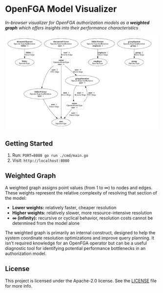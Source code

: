 # OpenFGA Model Visualizer

*In-browser visualizer for OpenFGA authorization models as a **weighted graph** which offers insights into their performance characteristics*


![example screenshot of rendered weighted graph for an OpenFGA authorization model](/screenshot.png)

## Getting Started

1. Run: `PORT=8080 go run ./cmd/main.go`
2. Visit: `http://localhost:8080` 


## Weighted Graph

A weighted graph assigns point values (from 1 to ∞) to nodes and edges. These weights represent the relative complexity of resolving that section of the model:

 - **Lower weights:** relatively faster, cheaper resolution
 - **Higher weights:** relatively slower, more resource-intensive resolution
 - **∞ (infinity):** recursive or cyclical behavior, resolution costs cannot be determined from the model alone

The weighted graph is primarily an internal construct, designed to help the system coordinate resolution optimizations and improve query planning. It isn't required knowledge for an OpenFGA operator but can be a useful diagnostic tool for identifying potential performance bottlenecks in an authorization model.

## License

This project is licensed under the Apache-2.0 license. See the [LICENSE](https://github.com/openfga/language/blob/main/LICENSE) file for more info.